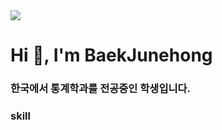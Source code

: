 <img src="https://capsule-render.vercel.app/api?type=Waving&color=F7EFE9&height=300&section=header&text=Baek%20Junehong&fontSize=50&animation=blinking&fontAlignY=30" />

<h1 align="left">Hi 👋, I'm BaekJunehong</h1>
<h3 align="left">한국에서 통계학과를 전공중인 학생입니다.</h3>



<h3 align="left">skill</h3>
<p align="left"><img src="https://img.shields.io/badge/TypeScript-3178C6?style=flat&logo=TypeScript&logoColor=white"/>
</p>
